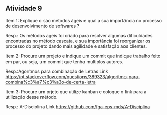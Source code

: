 ## Atividade 9
Item 1:
Explique o são métodos ágeis e qual a sua importância no processo de desenvolvimento de softwares ?

Resp.: Os métodos ageis foi criado para resolver algumas dificuldades encontradas no método cascata, e sua importância foi reorganizar os processo do projeto dando mais agilidade e satisfação aos clientes.

Item 2:
Procure um projeto e indique um commit que indique trabalho feito em par, ou seja, um commit que tenha multiplos autores.

Resp.:Agorítmos para combinação de Letras
Link https://pt.stackoverflow.com/questions/389323/algoritmo-para-combina%c3%a7%c3%a3o-de-certa-letra


Item 3:
Procure um prjeto que utilize kanban e coloque o link para a utilização desse método.

Resp.: A-Disciplina
Link https://github.com/fga-eps-mds/A-Disciplina


